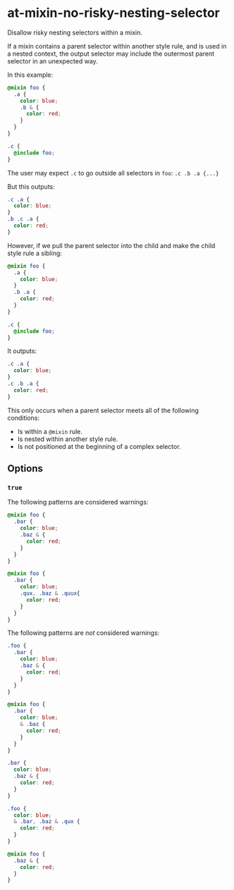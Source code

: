 # at-mixin-no-risky-nesting-selector

Disallow risky nesting selectors within a mixin.

If a mixin contains a parent selector within another style rule, and is used in a nested context, 
the output selector may include the outermost parent selector in an unexpected way.

In this example:
```scss
@mixin foo {
  .a {
    color: blue;
    .b & {
      color: red;
    }
  }
}

.c {
  @include foo;
}
```

The user may expect `.c` to go outside all selectors in `foo`:
`.c .b .a {...}`

But this outputs:
```scss
.c .a {
  color: blue;
}
.b .c .a {
  color: red;
}
```

However, if we pull the parent selector into the child and make the child style rule a sibling:
```scss
@mixin foo {
  .a {
    color: blue;
  }
  .b .a {
    color: red;
  }
}

.c {
  @include foo;
}
```

It outputs:
```scss
.c .a {
  color: blue;
}
.c .b .a {
  color: red;
}
```

This only occurs when a parent selector meets all of the following conditions:
- Is within a `@mixin` rule.
- Is nested within another style rule.
- Is not positioned at the beginning of a complex selector.

## Options

### `true`

The following patterns are considered warnings:

```scss
@mixin foo {
  .bar {
    color: blue;
    .baz & {
      color: red;
    }
  }
}
```

```scss
@mixin foo {
  .bar {
    color: blue;
    .qux, .baz & .quux{
      color: red;
    }
  }
}
```

The following patterns are _not_ considered warnings:

```scss
.foo {
  .bar {
    color: blue;
    .baz & {
      color: red;
    }
  }
}
```

```scss
@mixin foo {
  .bar {
    color: blue;
    & .baz {
      color: red;
    }
  }
}
```

```scss
.bar {
  color: blue;
  .baz & {
    color: red;
  }
}
```

```scss
.foo {
  color: blue;
  & .bar, .baz & .qux {
    color: red;
  }
}
```

```scss
@mixin foo {
  .baz & {
    color: red;
  }
}
```